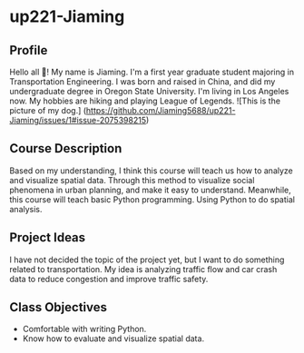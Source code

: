 # up221-Jiaming
## Profile
Hello all 👋! My name is Jiaming. I'm a first year graduate student majoring in Transportation Engineering. I was born and raised in China, and did my undergraduate degree in Oregon State University. I'm living in Los Angeles now. My hobbies are hiking and playing League of Legends. ![This is the picture of my dog.]
(https://github.com/Jiaming5688/up221-Jiaming/issues/1#issue-2075398215)
## Course Description
Based on my understanding, I think this course will teach us how to analyze and visualize spatial data. Through this method to visualize social phenomena in urban planning, and make it easy to understand. Meanwhile, this course will teach basic Python programming. Using Python to do spatial analysis. 
## Project Ideas
I have not decided the topic of the project yet, but I want to do something related to transportation. My idea is analyzing traffic flow and car crash data to reduce congestion and improve traffic safety. 
## Class Objectives
- Comfortable with writing Python.
- Know how to evaluate and visualize spatial data.
